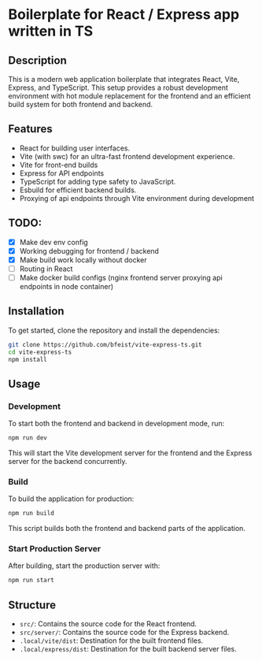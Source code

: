 # Boilerplate for React / Express app written in TS

## Description

This is a modern web application boilerplate that integrates React, Vite, Express, and TypeScript. This setup provides a robust development environment with hot module replacement for the frontend and an efficient build system for both frontend and backend.

## Features

- React for building user interfaces.
- Vite (with swc) for an ultra-fast frontend development experience.
- Vite for front-end builds
- Express for API endpoints
- TypeScript for adding type safety to JavaScript.
- Esbuild for efficient backend builds.
- Proxying of api endpoints through Vite environment during development

## TODO:

- [x] Make dev env config
- [x] Working debugging for frontend / backend
- [x] Make build work locally without docker
- [ ] Routing in React
- [ ] Make docker build configs (nginx frontend server proxying api endpoints in node container)

## Installation

To get started, clone the repository and install the dependencies:

```bash
git clone https://github.com/bfeist/vite-express-ts.git
cd vite-express-ts
npm install
```

## Usage

### Development

To start both the frontend and backend in development mode, run:

```bash
npm run dev
```

This will start the Vite development server for the frontend and the Express server for the backend concurrently.

### Build

To build the application for production:

```bash
npm run build
```

This script builds both the frontend and backend parts of the application.

### Start Production Server

After building, start the production server with:

```bash
npm run start
```

## Structure

- `src/`: Contains the source code for the React frontend.
- `src/server/`: Contains the source code for the Express backend.
- `.local/vite/dist`: Destination for the built frontend files.
- `.local/express/dist`: Destination for the built backend server files.
